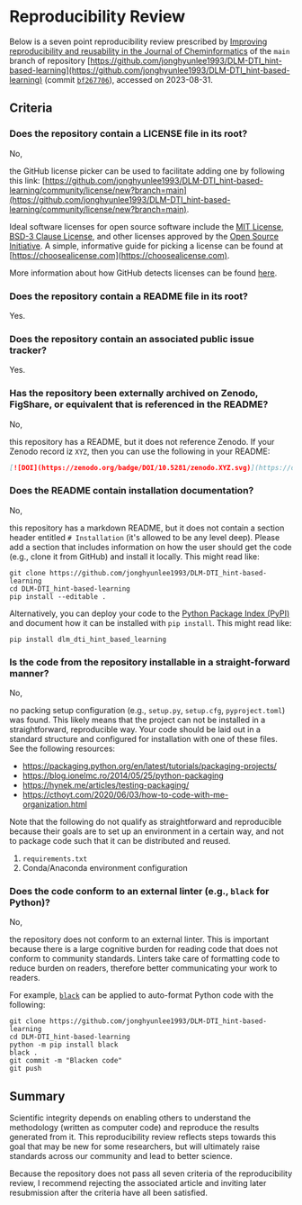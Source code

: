 # Reproducibility Review

Below is a seven point reproducibility review prescribed by [Improving reproducibility and reusability in the
Journal of Cheminformatics](https://doi.org/10.1186/s13321-023-00730-y) of the `main` branch of
repository [https://github.com/jonghyunlee1993/DLM-DTI_hint-based-learning](https://github.com/jonghyunlee1993/DLM-DTI_hint-based-learning) (commit [`bf267706`](https://github.com/jonghyunlee1993/DLM-DTI_hint-based-learning/commit/bf2677069be6af645f31535f88356f6969023f52)),
accessed on 2023-08-31.

## Criteria

### Does the repository contain a LICENSE file in its root?


No,

the GitHub license picker can be used to facilitate adding one by following this
link: [https://github.com/jonghyunlee1993/DLM-DTI_hint-based-learning/community/license/new?branch=main](https://github.com/jonghyunlee1993/DLM-DTI_hint-based-learning/community/license/new?branch=main).

Ideal software licenses for open
source software include the [MIT License](https://opensource.org/license/mit/),
[BSD-3 Clause License](https://opensource.org/license/bsd-3-clause/),
and other licenses approved by the
[Open Source Initiative](https://opensource.org/licenses/).
A simple, informative guide for picking a license can be found
at [https://choosealicense.com](https://choosealicense.com).

More information about how GitHub detects licenses can be
found [here](https://docs.github.com/en/repositories/managing-your-repositorys-settings-and-features/customizing-your-repository/licensing-a-repository).


### Does the repository contain a README file in its root?


Yes.


### Does the repository contain an associated public issue tracker?

Yes.

### Has the repository been externally archived on Zenodo, FigShare, or equivalent that is referenced in the README?

No,

this repository has a README, but it does not reference Zenodo. If your Zenodo record iz `XYZ`, then you can use the
following in your README:


```markdown
[![DOI](https://zenodo.org/badge/DOI/10.5281/zenodo.XYZ.svg)](https://doi.org/10.5281/zenodo.XYZ)
```



### Does the README contain installation documentation?

 
No,

this repository has a markdown README, but it does not contain a section header entitled `# Installation`
(it's allowed to be any level deep).
Please add a section that includes information
on how the user should get the code (e.g., clone it from GitHub) and install it locally.  This might read like:

```shell
git clone https://github.com/jonghyunlee1993/DLM-DTI_hint-based-learning
cd DLM-DTI_hint-based-learning
pip install --editable .
```

Alternatively, you can deploy your code to the [Python Package Index (PyPI)](https://pypi.org/)
and document how it can be installed with `pip install`. This might read like:

```shell
pip install dlm_dti_hint_based_learning
```

### Is the code from the repository installable in a straight-forward manner?

No,

no packing setup configuration (e.g., `setup.py`, `setup.cfg`, `pyproject.toml`) was found.
This likely means that the project can not be installed in a straightforward, reproducible way.
Your code should be laid out in a standard structure and configured for installation with one of these
files. See the following resources:

- https://packaging.python.org/en/latest/tutorials/packaging-projects/
- https://blog.ionelmc.ro/2014/05/25/python-packaging
- https://hynek.me/articles/testing-packaging/
- https://cthoyt.com/2020/06/03/how-to-code-with-me-organization.html

Note that the following do not qualify as straightforward and reproducible because their goals are to
set up an environment in a certain way, and not to package code such that it can be distributed
and reused.

1. `requirements.txt`
2. Conda/Anaconda environment configuration

### Does the code conform to an external linter (e.g., `black` for Python)?

No,

the repository does not conform to an external linter. This is important because there is a large
cognitive burden for reading code that does not conform to community standards. Linters take care
of formatting code to reduce burden on readers, therefore better communicating your work to readers.

For example, [`black`](https://github.com/psf/black)
can be applied to auto-format Python code with the following:

```shell
git clone https://github.com/jonghyunlee1993/DLM-DTI_hint-based-learning
cd DLM-DTI_hint-based-learning
python -m pip install black
black .
git commit -m "Blacken code"
git push
```


## Summary


Scientific integrity depends on enabling others to understand the methodology (written as computer code) and reproduce
the results generated from it. This reproducibility review reflects steps towards this goal that may be new for some
researchers, but will ultimately raise standards across our community and lead to better science.

Because the repository does not pass all seven criteria of the reproducibility review, I
recommend rejecting the associated article and inviting later resubmission after the criteria have all been
satisfied.


